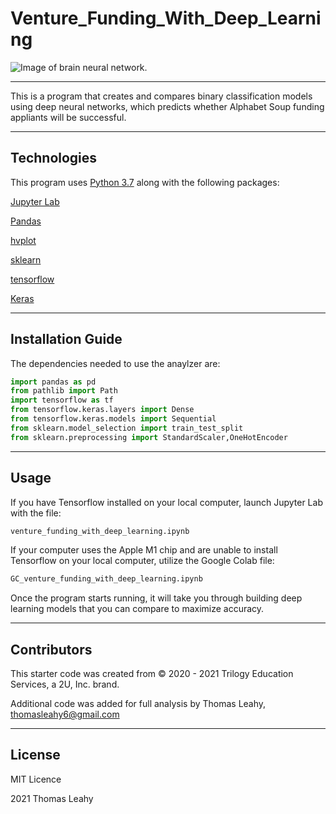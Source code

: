 # Venture_Funding_With_Deep_Learning

![Image of brain neural network.](https://images.theconversation.com/files/154352/original/image-20170126-23840-1mo1ycx.jpg?ixlib=rb-1.1.0&q=45&auto=format&w=1200&h=675.0&fit=crop)

---

This is a program that creates and compares binary classification models using deep neural networks, which predicts whether Alphabet Soup funding appliants will be successful.

---
## Technologies

This program uses [Python 3.7](https://www.python.org/) along with the following packages:

[Jupyter Lab](https://jupyter.org/install)

[Pandas](https://pandas.pydata.org/)

[hvplot](https://hvplot.holoviz.org/) 

[sklearn](https://scikit-learn.org/)

[tensorflow](https://www.tensorflow.org/)

[Keras](https://keras.io/)

---
## Installation Guide
The dependencies needed to use the anaylzer are:

```python
import pandas as pd
from pathlib import Path
import tensorflow as tf
from tensorflow.keras.layers import Dense
from tensorflow.keras.models import Sequential
from sklearn.model_selection import train_test_split
from sklearn.preprocessing import StandardScaler,OneHotEncoder
```
---
## Usage

If you have Tensorflow installed on your local computer, launch Jupyter Lab with the file: 
```python
venture_funding_with_deep_learning.ipynb
```
If your computer uses the Apple M1 chip and are unable to install Tensorflow on your local computer, utilize the Google Colab file:
```python
GC_venture_funding_with_deep_learning.ipynb
```
Once the program starts running, it will take you through building deep learning models that you can compare to maximize accuracy.

---
## Contributors

This starter code was created from © 2020 - 2021 Trilogy Education Services, a 2U, Inc. brand. 

Additional code was added for full analysis by Thomas Leahy, thomasleahy6@gmail.com

---
## License

MIT Licence

2021 Thomas Leahy
